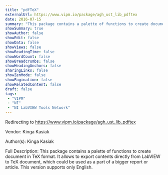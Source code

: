 ```yaml
---
title: "pdfTeX"
externalUrl: https://www.vipm.io/package/agh_ust_lib_pdftex
date: 2016-07-15
summary: "This package contains a palette of functions to create document in TeX format."
showSummary: true
showAuthor: false
showEdit: false
showData: false
showViews: false
showReadingTime: false
showWordCount: false
showBreadcrumbs: false
showHeadingAnchors: false
sharingLinks: false
showZenMode: false
showPagination: false
showRelatedContent: false
draft: false
tags:
 - "VIPM"
 - "NI"
 - "NI LabVIEW Tools Network"
---
```


Redirecting to https://www.vipm.io/package/agh_ust_lib_pdftex

Vendor: Kinga Kasiak

Author(s): Kinga Kasiak
 
Full Description:
This package contains a palette of functions to create document in TeX format. 
It allows to export contents directly from LabVIEW to TeX document, which could be used as a part of a bigger report or article. 
This version supports only English.